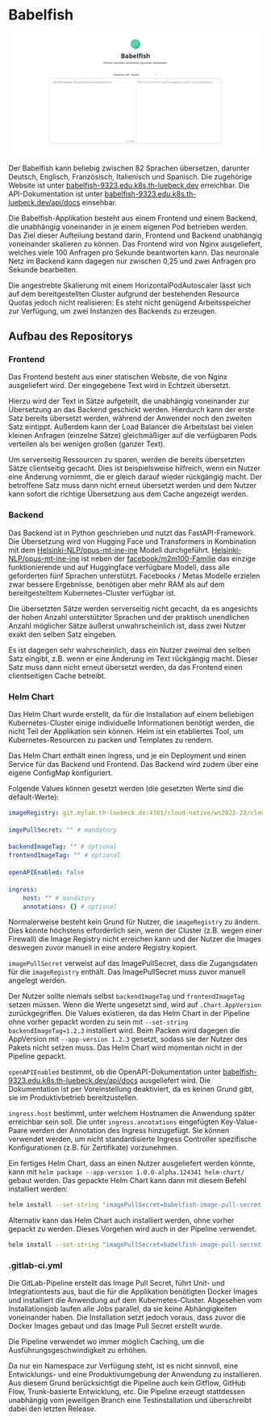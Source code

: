 ﻿# Babelfish

![screenshot](screenshot.png)

Der Babelfish kann beliebig zwischen 82 Sprachen übersetzen, darunter Deutsch, Englisch, Französisch, Italienisch und Spanisch. Die zugehörige Website ist unter [babelfish-9323.edu.k8s.th-luebeck.dev](https://babelfish-9323.edu.k8s.th-luebeck.dev/) erreichbar. Die API-Dokumentation ist unter [babelfish-9323.edu.k8s.th-luebeck.dev/api/docs](https://babelfish-9323.edu.k8s.th-luebeck.dev/api/docs) einsehbar.

Die Babelfish-Applikation besteht aus einem Frontend und einem Backend, die unabhängig voneinander in je einem eigenen Pod betrieben werden. Das Ziel dieser Aufteilung bestand darin, Frontend und Backend unabhängig voneinander skalieren zu können. Das Frontend wird von Nginx ausgeliefert, welches viele 100 Anfragen pro Sekunde beantworten kann. Das neuronale Netz im Backend kann dagegen nur zwischen 0,25 und zwei Anfragen pro Sekunde bearbeiten.

Die angestrebte Skalierung mit einem HorizontalPodAutoscaler lässt sich auf dem bereitgestellten Cluster aufgrund der bestehenden Resource Quotas jedoch nicht realisieren: Es steht nicht genügend Arbeitsspeicher zur Verfügung, um zwei Instanzen des Backends zu erzeugen.

## Aufbau des Repositorys

### Frontend

Das Frontend besteht aus einer statischen Website, die von Nginx ausgeliefert wird. Der eingegebene Text wird in Echtzeit übersetzt.

Hierzu wird der Text in Sätze aufgeteilt, die unabhängig voneinander zur Übersetzung an das Backend geschickt werden. Hierdurch kann der erste Satz bereits übersetzt werden, während der Anwender noch den zweiten Satz eintippt. Außerdem kann der Load Balancer die Arbeitslast bei vielen kleinen Anfragen (einzelne Sätze) gleichmäßiger auf die verfügbaren Pods verteilen als bei wenigen großen (ganzer Text).

Um serverseitig Ressourcen zu sparen, werden die bereits übersetzten Sätze clientseitig gecacht. Dies ist beispielsweise hilfreich, wenn ein Nutzer eine Änderung vornimmt, die er gleich darauf wieder rückgängig macht. Der betroffene Satz muss dann nicht erneut übersetzt werden und dem Nutzer kann sofort die richtige Übersetzung aus dem Cache angezeigt werden.

### Backend

Das Backend ist in Python geschrieben und nutzt das FastAPI-Framework. Die Übersetzung wird von Hugging Face und Transformers in Kombination mit dem [Helsinki-NLP/opus-mt-ine-ine](https://huggingface.co/Helsinki-NLP/opus-mt-ine-ine) Modell durchgeführt. [Helsinki-NLP/opus-mt-ine-ine](https://huggingface.co/Helsinki-NLP/opus-mt-ine-ine) ist neben der [facebook/m2m100-Familie](https://huggingface.co/facebook/m2m100_418M) das einzige funktionierende und auf Huggingface verfügbare Modell, dass alle geforderten fünf Sprachen unterstützt. Facebooks / Metas Modelle erzielen zwar bessere Ergebnisse, benötigen aber mehr RAM als auf dem bereitgestelltem Kubernetes-Cluster verfügbar ist.

Die übersetzten Sätze werden serverseitig nicht gecacht, da es angesichts der hohen Anzahl unterstützter Sprachen und der praktisch unendlichen Anzahl möglicher Sätze äußerst unwahrscheinlich ist, dass zwei Nutzer exakt den selben Satz eingeben.

Es ist dagegen sehr wahrscheinlich, dass ein Nutzer zweimal den selben Satz eingibt, z.B. wenn er eine Änderung im Text rückgängig macht. Dieser Satz muss dann nicht erneut übersetzt werden, da das Frontend einen clientseitigen Cache betreibt.

### Helm Chart

Das Helm Chart wurde erstellt, da für die Installation auf einem beliebigen Kubernetes-Cluster einige individuelle Informationen benötigt werden, die nicht Teil der Applikation sein können. Helm ist ein etabliertes Tool, um Kubernetes-Resourcen zu packen und Templates zu rendern.

Das Helm Chart enthält einen Ingress, und je ein Deployment und einen Service für das Backend und Frontend. Das Backend wird zudem über eine eigene ConfigMap konfiguriert.

Folgende Values können gesetzt werden (die gesetzten Werte sind die default-Werte):

```yaml
imageRegistry: git.mylab.th-luebeck.de:4181/cloud-native/ws2022-23/cloudprog-rene-maget

imgePullSecret: "" # mandatory

backendImageTag: "" # optional
frontendImageTag: "" # optional

openAPIEnabled: false

ingress:
    host: "" # mandatory
    annotations: {} # optional
```

Normalerweise besteht kein Grund für Nutzer, die `imageRegistry` zu ändern. Dies könnte höchstens erforderlich sein, wenn der Cluster (z.B. wegen einer Firewall) die Image Registry nicht erreichen kann und der Nutzer die Images deswegen zuvor manuell in eine andere Registry kopiert.

`imagePullSecret` verweist auf das ImagePullSecret, dass die Zugangsdaten für die `imageRegistry` enthält. Das ImagePullSecret muss zuvor manuell angelegt werden.

Der Nutzer sollte niemals selbst `backendImageTag` und `frontendImageTag` setzen müssen. Wenn die Werte ungesetzt sind, wird auf `.Chart.AppVersion` zurückgegriffen. Die Values existieren, da das Helm Chart in der Pipeline ohne vorher gepackt worden zu sein mit `--set-string backendImageTag=1.2.3` installiert wird. Beim Packen wird dagegen die AppVersion mit `--app-version 1.2.3` gesetzt, sodass sie der Nutzer des Pakets nicht setzen muss. Das Helm Chart wird momentan nicht in der Pipeline gepackt.

`openAPIEnabled` bestimmt, ob die OpenAPI-Dokumentation unter [babelfish-9323.edu.k8s.th-luebeck.dev/api/docs](https://babelfish-9323.edu.k8s.th-luebeck.dev/api/docs) ausgeliefert wird. Die Dokumentation ist per Voreinstellung deaktiviert, da es keinen Grund gibt, sie im Produktivbetrieb bereitzustellen.

`ingress.host` bestimmt, unter welchem Hostnamen die Anwendung später erreichbar sein soll. Die unter `ingress.annotations` eingefügten Key-Value-Paare werden der Annotation des Ingress hinzugefügt. Sie können verwendet werden, um nicht standardisierte Ingress Controller spezifische Konfigurationen (z.B. für Zertifikate) vorzunehmen.

Ein fertiges Helm Chart, dass an einen Nutzer ausgeliefert werden könnte, kann mit `helm package --app-version 1.0.0-alpha.124341 helm-chart/` gebaut werden. Das gepackte Helm Chart kann dann mit diesem Befehl installiert werden:

```bash
helm install --set-string "imagePullSecret=babelfish-image-pull-secret,ingress.host=babelfish-9323.edu.k8s.th-luebeck.dev" --set-json 'ingress.annotations={"cert-manager.io/cluster-issuer":"letsencrypt","acme.cert-manager.io/http01-edit-in-place":"true"}' babelfish babelfish-0.0.1.tgz
```

Alternativ kann das Helm Chart auch installiert werden, ohne vorher gepackt zu werden. Dieses Vorgehen wird auch in der Pipeline verwendet.

```bash
helm install --set-string "imagePullSecret=babelfish-image-pull-secret,backendImageTag=1.0.0-alpha.124341,frontendImageTag=1.0.0-alpha.124341,ingress.host=babelfish-9323.edu.k8s.th-luebeck.dev" --set-json 'ingress.annotations={"cert-manager.io/cluster-issuer":"letsencrypt","acme.cert-manager.io/http01-edit-in-place":"true"}' babelfish helm-chart/
```

### .gitlab-ci.yml

Die GitLab-Pipeline erstellt das Image Pull Secret, führt Unit- und Integrationtests aus, baut die für die Applikation benötigten Docker Images und installiert die Anwendung auf dem Kubernetes-Cluster. Abgesehen vom Installationsjob laufen alle Jobs parallel, da sie keine Abhängigkeiten voneinander haben. Die Installation setzt jedoch voraus, dass zuvor die Docker Images gebaut und das Image Pull Secret erstellt wurde.

Die Pipeline verwendet wo immer möglich Caching, um die Ausführungsgeschwindigkeit zu erhöhen.

Da nur ein Namespace zur Verfügung steht, ist es nicht sinnvoll, eine Entwicklungs- und eine Produktivumgebung der Anwendung zu installieren. Aus diesem Grund berücksichtigt die Pipeline auch kein Gitflow, GitHub Flow, Trunk-basierte Entwicklung, etc. Die Pipeline erzeugt stattdessen unabhängig vom jeweiligen Branch eine Testinstallation und überschreibt dabei den letzten Release.